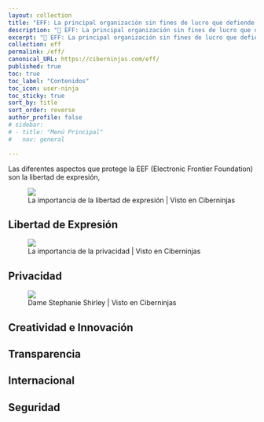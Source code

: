 ```yaml
---
layout: collection
title: "EFF: La principal organización sin fines de lucro que defiende la privacidad digital, la libertad de expresión y la innovación, traducción por Pablo Álvarez Corredera: Ciberninjas"
description: "🤯 EFF: La principal organización sin fines de lucro que defiende la privacidad digital, la libertad de expresión y la innovación, traducción por Pablo Álvarez Corredera: Ciberninjas"
excerpt: "🤯 EFF: La principal organización sin fines de lucro que defiende la privacidad digital, la libertad de expresión y la innovación, traducción por Pablo Álvarez Corredera: Ciberninjas"
collection: eff
permalink: /eff/
canonical_URL: https://ciberninjas.com/eff/
published: true
toc: true
toc_label: "Contenidos"
toc_icon: user-ninja
toc_sticky: true
sort_by: title
sort_order: reverse
author_profile: false
# sidebar:
# - title: "Menú Principal"
#   nav: general

---
```


Las diferentes aspectos que protege la EEF (Electronic Frontier Foundation) son la libertad de expresión, 

<figure>
    <a href="https://ibb.co/tpkcSrw" class="image-popup" alt="La Libertad de Expresión"><img src="https://ibb.co/tpkcSrw"></a>
    <figcaption>La importancia de la libertad de expresión | Visto en Ciberninjas</figcaption>
</figure>

## Libertad de Expresión

<figure>
    <a href="https://ibb.co/qNKJQv0" class="image-popup" alt="La Privacidad"><img src="https://ibb.co/qNKJQv0"></a>
    <figcaption>La importancia de la privacidad | Visto en Ciberninjas</figcaption>
</figure>

## Privacidad

<figure>
    <a href="https://ibb.co/tpkcSrw" class="image-popup"><img src="https://ibb.co/tpkcSrw"></a>
    <figcaption>Dame Stephanie Shirley | Visto en Ciberninjas</figcaption>
</figure>

## Creatividad e Innovación

## Transparencia

## Internacional

## Seguridad